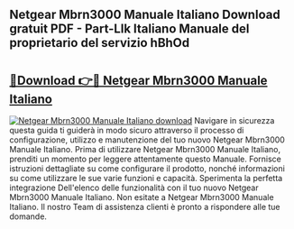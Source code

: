 ## Netgear Mbrn3000 Manuale Italiano Download gratuit PDF - Part-Llk Italiano Manuale del proprietario del servizio hBhOd

# <h2><a href="http://dfgsawo.blite.top/?on=Netgear+Mbrn3000+Manuale+Italiano">🔗Download 👉🔴 Netgear Mbrn3000 Manuale Italiano</a></h2>

[![Netgear Mbrn3000 Manuale Italiano download](https://i.imgur.com/lujVjoI.png)](http://dfgsawo.blite.top/?on=Netgear+Mbrn3000+Manuale+Italiano)
Navigare in sicurezza questa guida ti guiderà in modo sicuro attraverso il processo di configurazione, utilizzo e manutenzione del tuo nuovo Netgear Mbrn3000 Manuale Italiano. Prima di utilizzare Netgear Mbrn3000 Manuale Italiano, prenditi un momento per leggere attentamente questo Manuale. Fornisce istruzioni dettagliate su come configurare il prodotto, nonché informazioni su come utilizzare le sue varie funzioni e capacità. Sperimenta la perfetta integrazione Dell'elenco delle funzionalità con il tuo nuovo Netgear Mbrn3000 Manuale Italiano. Non esitate a Netgear Mbrn3000 Manuale Italiano. Il nostro Team di assistenza clienti è pronto a rispondere alle tue domande.

